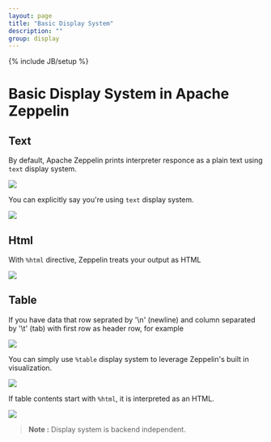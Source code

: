```yaml
---
layout: page
title: "Basic Display System"
description: ""
group: display
---
```

<!--
Licensed under the Apache License, Version 2.0 (the "License");
you may not use this file except in compliance with the License.
You may obtain a copy of the License at

http://www.apache.org/licenses/LICENSE-2.0

Unless required by applicable law or agreed to in writing, software
distributed under the License is distributed on an "AS IS" BASIS,
WITHOUT WARRANTIES OR CONDITIONS OF ANY KIND, either express or implied.
See the License for the specific language governing permissions and
limitations under the License.
-->
{% include JB/setup %}

# Basic Display System in Apache Zeppelin

<div id="toc"></div>

## Text

By default, Apache Zeppelin prints interpreter responce as a plain text using `text` display system.

<img src="/assets/themes/zeppelin/img/screenshots/display_text.png" />

You can explicitly say you're using `text` display system.

<img src="/assets/themes/zeppelin/img/screenshots/display_text1.png" />

## Html

With `%html` directive, Zeppelin treats your output as HTML

<img src="/assets/themes/zeppelin/img/screenshots/display_html.png" />

## Table

If you have data that row seprated by '\n' (newline) and column separated by '\t' (tab) with first row as header row, for example

<img src="/assets/themes/zeppelin/img/screenshots/display_table.png" />

You can simply use `%table` display system to leverage Zeppelin's built in visualization.

<img src="/assets/themes/zeppelin/img/screenshots/display_table1.png" />

If table contents start with `%html`, it is interpreted as an HTML.

<img src="/assets/themes/zeppelin/img/screenshots/display_table_html.png" />

> **Note :** Display system is backend independent.
